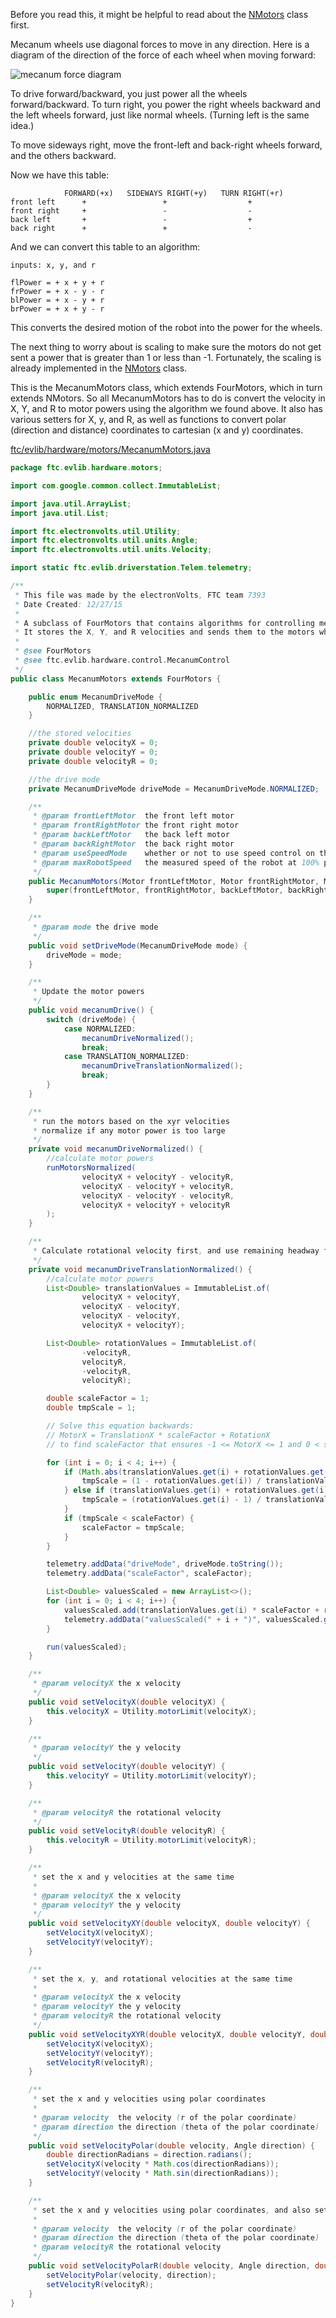 Before you read this, it might be helpful to read about the [NMotors](NMotors.md) class first.

Mecanum wheels use diagonal forces to move in any direction. Here is a diagram of the direction of the force of each wheel when moving forward:

![mecanum force diagram](https://github.com/FTC7393/EVLib/blob/master/images/mecanum.png?raw=true)

To drive forward/backward, you just power all the wheels forward/backward.
To turn right, you power the right wheels backward and the left wheels forward, just like normal wheels.
(Turning left is the same idea.)

To move sideways right, move the front-left and back-right wheels forward, and the others backward.

Now we have this table:
```
            FORWARD(+x)   SIDEWAYS RIGHT(+y)   TURN RIGHT(+r)
front left      +                 +                  +
front right     +                 -                  -
back left       +                 -                  +
back right      +                 +                  -
```

And we can convert this table to an algorithm:

```
inputs: x, y, and r

flPower = + x + y + r
frPower = + x - y - r
blPower = + x - y + r
brPower = + x + y - r
```

This converts the desired motion of the robot into the power for the wheels.

The next thing to worry about is scaling to make sure the motors do not get sent a power that is greater than 1 or less than -1. Fortunately, the scaling is already implemented in the [NMotors](NMotors.md) class.

This is the MecanumMotors class, which extends FourMotors, which in turn extends NMotors. So all MecanumMotors has to do is convert the velocity in X, Y, and R to motor powers using the algorithm we found above. It also has various setters for X, y, and R, as well as functions to convert polar (direction and distance) coordinates to cartesian (x and y) coordinates.

[ftc/evlib/hardware/motors/MecanumMotors.java](https://github.com/FTC7393/EVLib/blob/master/EVLib/src/main/java/ftc/evlib/hardware/motors/MecanumMotors.java)
```java
package ftc.evlib.hardware.motors;

import com.google.common.collect.ImmutableList;

import java.util.ArrayList;
import java.util.List;

import ftc.electronvolts.util.Utility;
import ftc.electronvolts.util.units.Angle;
import ftc.electronvolts.util.units.Velocity;

import static ftc.evlib.driverstation.Telem.telemetry;

/**
 * This file was made by the electronVolts, FTC team 7393
 * Date Created: 12/27/15
 *
 * A subclass of FourMotors that contains algorithms for controlling mecanum wheels.
 * It stores the X, Y, and R velocities and sends them to the motors when it is updated.
 *
 * @see FourMotors
 * @see ftc.evlib.hardware.control.MecanumControl
 */
public class MecanumMotors extends FourMotors {

    public enum MecanumDriveMode {
        NORMALIZED, TRANSLATION_NORMALIZED
    }

    //the stored velocities
    private double velocityX = 0;
    private double velocityY = 0;
    private double velocityR = 0;

    //the drive mode
    private MecanumDriveMode driveMode = MecanumDriveMode.NORMALIZED;

    /**
     * @param frontLeftMotor  the front left motor
     * @param frontRightMotor the front right motor
     * @param backLeftMotor   the back left motor
     * @param backRightMotor  the back right motor
     * @param useSpeedMode    whether or not to use speed control on the motors
     * @param maxRobotSpeed   the measured speed of the robot at 100% power
     */
    public MecanumMotors(Motor frontLeftMotor, Motor frontRightMotor, Motor backLeftMotor, Motor backRightMotor, boolean useSpeedMode, Velocity maxRobotSpeed) {
        super(frontLeftMotor, frontRightMotor, backLeftMotor, backRightMotor, useSpeedMode, maxRobotSpeed);
    }

    /**
     * @param mode the drive mode
     */
    public void setDriveMode(MecanumDriveMode mode) {
        driveMode = mode;
    }

    /**
     * Update the motor powers
     */
    public void mecanumDrive() {
        switch (driveMode) {
            case NORMALIZED:
                mecanumDriveNormalized();
                break;
            case TRANSLATION_NORMALIZED:
                mecanumDriveTranslationNormalized();
                break;
        }
    }

    /**
     * run the motors based on the xyr velocities
     * normalize if any motor power is too large
     */
    private void mecanumDriveNormalized() {
        //calculate motor powers
        runMotorsNormalized(
                velocityX + velocityY - velocityR,
                velocityX - velocityY + velocityR,
                velocityX - velocityY - velocityR,
                velocityX + velocityY + velocityR
        );
    }

    /**
     * Calculate rotational velocity first, and use remaining headway for translation.
     */
    private void mecanumDriveTranslationNormalized() {
        //calculate motor powers
        List<Double> translationValues = ImmutableList.of(
                velocityX + velocityY,
                velocityX - velocityY,
                velocityX - velocityY,
                velocityX + velocityY);

        List<Double> rotationValues = ImmutableList.of(
                -velocityR,
                velocityR,
                -velocityR,
                velocityR);

        double scaleFactor = 1;
        double tmpScale = 1;

        // Solve this equation backwards:
        // MotorX = TranslationX * scaleFactor + RotationX
        // to find scaleFactor that ensures -1 <= MotorX <= 1 and 0 < scaleFactor <= 1

        for (int i = 0; i < 4; i++) {
            if (Math.abs(translationValues.get(i) + rotationValues.get(i)) > 1) {
                tmpScale = (1 - rotationValues.get(i)) / translationValues.get(i);
            } else if (translationValues.get(i) + rotationValues.get(i) < -1) {
                tmpScale = (rotationValues.get(i) - 1) / translationValues.get(i);
            }
            if (tmpScale < scaleFactor) {
                scaleFactor = tmpScale;
            }
        }

        telemetry.addData("driveMode", driveMode.toString());
        telemetry.addData("scaleFactor", scaleFactor);

        List<Double> valuesScaled = new ArrayList<>();
        for (int i = 0; i < 4; i++) {
            valuesScaled.add(translationValues.get(i) * scaleFactor + rotationValues.get(i));
            telemetry.addData("valuesScaled(" + i + ")", valuesScaled.get(i));
        }

        run(valuesScaled);
    }

    /**
     * @param velocityX the x velocity
     */
    public void setVelocityX(double velocityX) {
        this.velocityX = Utility.motorLimit(velocityX);
    }

    /**
     * @param velocityY the y velocity
     */
    public void setVelocityY(double velocityY) {
        this.velocityY = Utility.motorLimit(velocityY);
    }

    /**
     * @param velocityR the rotational velocity
     */
    public void setVelocityR(double velocityR) {
        this.velocityR = Utility.motorLimit(velocityR);
    }

    /**
     * set the x and y velocities at the same time
     *
     * @param velocityX the x velocity
     * @param velocityY the y velocity
     */
    public void setVelocityXY(double velocityX, double velocityY) {
        setVelocityX(velocityX);
        setVelocityY(velocityY);
    }

    /**
     * set the x, y, and rotational velocities at the same time
     *
     * @param velocityX the x velocity
     * @param velocityY the y velocity
     * @param velocityR the rotational velocity
     */
    public void setVelocityXYR(double velocityX, double velocityY, double velocityR) {
        setVelocityX(velocityX);
        setVelocityY(velocityY);
        setVelocityR(velocityR);
    }

    /**
     * set the x and y velocities using polar coordinates
     *
     * @param velocity  the velocity (r of the polar coordinate)
     * @param direction the direction (theta of the polar coordinate)
     */
    public void setVelocityPolar(double velocity, Angle direction) {
        double directionRadians = direction.radians();
        setVelocityX(velocity * Math.cos(directionRadians));
        setVelocityY(velocity * Math.sin(directionRadians));
    }

    /**
     * set the x and y velocities using polar coordinates, and also set the rotational velocity
     *
     * @param velocity  the velocity (r of the polar coordinate)
     * @param direction the direction (theta of the polar coordinate)
     * @param velocityR the rotational velocity
     */
    public void setVelocityPolarR(double velocity, Angle direction, double velocityR) {
        setVelocityPolar(velocity, direction);
        setVelocityR(velocityR);
    }
}
```